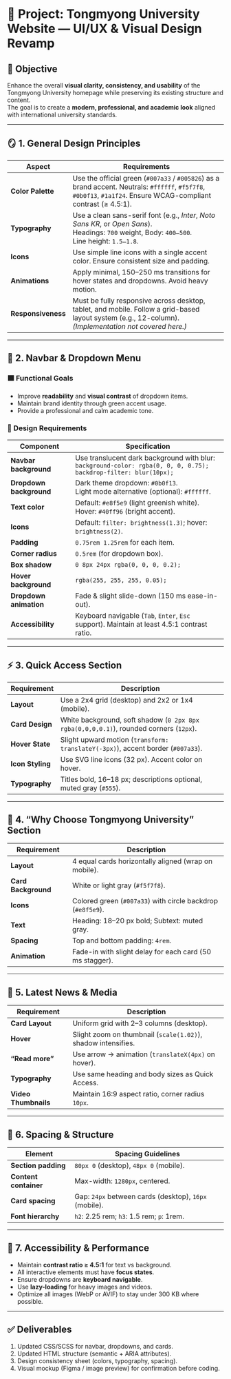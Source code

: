 # 🎯 Project: Tongmyong University Website — UI/UX & Visual Design Revamp

## 🧩 Objective
Enhance the overall **visual clarity, consistency, and usability** of the Tongmyong University homepage while preserving its existing structure and content.  
The goal is to create a **modern, professional, and academic look** aligned with international university standards.

---

## 🪞 1. General Design Principles

| Aspect | Requirements |
|--------|---------------|
| **Color Palette** | Use the official green (`#007a33` / `#005826`) as a brand accent. Neutrals: `#ffffff`, `#f5f7f8`, `#0b0f13`, `#1a1f24`. Ensure WCAG-compliant contrast (≥ 4.5:1). |
| **Typography** | Use a clean sans-serif font (e.g., *Inter*, *Noto Sans KR*, or *Open Sans*). <br> Headings: `700` weight, Body: `400–500`. <br> Line height: `1.5–1.8`. |
| **Icons** | Use simple line icons with a single accent color. Ensure consistent size and padding. |
| **Animations** | Apply minimal, 150–250 ms transitions for hover states and dropdowns. Avoid heavy motion. |
| **Responsiveness** | Must be fully responsive across desktop, tablet, and mobile. Follow a grid-based layout system (e.g., 12-column). *(Implementation not covered here.)* |

---

## 🧭 2. Navbar & Dropdown Menu

### 🟩 Functional Goals
- Improve **readability** and **visual contrast** of dropdown items.  
- Maintain brand identity through green accent usage.  
- Provide a professional and calm academic tone.

### 🔧 Design Requirements

| Component | Specification |
|------------|----------------|
| **Navbar background** | Use translucent dark background with blur:  <br>`background-color: rgba(0, 0, 0, 0.75);`<br>`backdrop-filter: blur(10px);` |
| **Dropdown background** | Dark theme dropdown: `#0b0f13`. <br>Light mode alternative (optional): `#ffffff`. |
| **Text color** | Default: `#e8f5e9` (light greenish white). <br>Hover: `#40ff96` (bright accent). |
| **Icons** | Default: `filter: brightness(1.3)`; hover: `brightness(2)`. |
| **Padding** | `0.75rem 1.25rem` for each item. |
| **Corner radius** | `0.5rem` (for dropdown box). |
| **Box shadow** | `0 8px 24px rgba(0, 0, 0, 0.2);` |
| **Hover background** | `rgba(255, 255, 255, 0.05);` |
| **Dropdown animation** | Fade & slight slide-down (150 ms ease-in-out). |
| **Accessibility** | Keyboard navigable (`Tab`, `Enter`, `Esc` support). Maintain at least 4.5:1 contrast ratio. |

---

## ⚡ 3. Quick Access Section

| Requirement | Description |
|-------------|--------------|
| **Layout** | Use a 2x4 grid (desktop) and 2x2 or 1x4 (mobile). |
| **Card Design** | White background, soft shadow (`0 2px 8px rgba(0,0,0,0.1)`), rounded corners (`12px`). |
| **Hover State** | Slight upward motion (`transform: translateY(-3px)`), accent border (`#007a33`). |
| **Icon Styling** | Use SVG line icons (32 px). Accent color on hover. |
| **Typography** | Titles bold, 16–18 px; descriptions optional, muted gray (`#555`). |

---

## 🧠 4. “Why Choose Tongmyong University” Section

| Requirement | Description |
|-------------|-------------|
| **Layout** | 4 equal cards horizontally aligned (wrap on mobile). |
| **Card Background** | White or light gray (`#f5f7f8`). |
| **Icons** | Colored green (`#007a33`) with circle backdrop (`#e8f5e9`). |
| **Text** | Heading: 18–20 px bold; Subtext: muted gray. |
| **Spacing** | Top and bottom padding: `4rem`. |
| **Animation** | Fade-in with slight delay for each card (50 ms stagger). |

---

## 📰 5. Latest News & Media

| Requirement | Description |
|-------------|-------------|
| **Card Layout** | Uniform grid with 2–3 columns (desktop). |
| **Hover** | Slight zoom on thumbnail (`scale(1.02)`), shadow intensifies. |
| **“Read more”** | Use arrow → animation (`translateX(4px)` on hover). |
| **Typography** | Use same heading and body sizes as Quick Access. |
| **Video Thumbnails** | Maintain 16:9 aspect ratio, corner radius `10px`. |

---

## 🧱 6. Spacing & Structure

| Element | Spacing Guidelines |
|----------|-------------------|
| **Section padding** | `80px 0` (desktop), `48px 0` (mobile). |
| **Content container** | Max-width: `1280px`, centered. |
| **Card spacing** | Gap: `24px` between cards (desktop), `16px` (mobile). |
| **Font hierarchy** | `h2`: 2.25 rem; `h3`: 1.5 rem; `p`: 1rem. |

---

## 🧩 7. Accessibility & Performance

- Maintain **contrast ratio ≥ 4.5:1** for text vs background.  
- All interactive elements must have **focus states**.  
- Ensure dropdowns are **keyboard navigable**.  
- Use **lazy-loading** for heavy images and videos.  
- Optimize all images (WebP or AVIF) to stay under 300 KB where possible.

---

## ✅ Deliverables

1. Updated CSS/SCSS for navbar, dropdowns, and cards.  
2. Updated HTML structure (semantic + ARIA attributes).  
3. Design consistency sheet (colors, typography, spacing).  
4. Visual mockup (Figma / image preview) for confirmation before coding.
